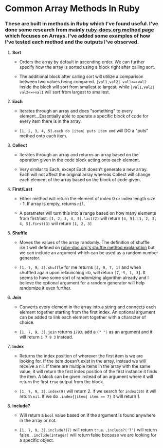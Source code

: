  Common Array Methods In Ruby
 ============================

### These are built in methods in Ruby which I've found useful. I've done some research from mainly [ruby-docs.org method page](https://ruby-doc.org/core-2.4.1/Array.html#method) which focuses on Arrays. I've added some examples of how I've tested each method and the outputs I've observed.

1. **Sort**
   
   + Orders the array by default in ascending order. We can further specify how the array is sorted using a block right after calling sort.

   + The additional block after calling sort will utilize a comparison between two values being compared. `|val1,val2| val1<=>val2` inside the block will sort from smallest to largest, while `|val1,val2| val2<=>val1` will sort from largest to smallest.

2. **Each**

   + Iterates through an array and does "something" to every element...Essentially able to operate a specific block of code for every item there is in the array.

   + `[1, 2, 3, 4, 5].each do |item| puts item end` will DO a "puts" method onto each item.

3. **Collect**
   
   + Iterates through an array and returns an array based on the operation given in the code block acting onto each element.

   + Very similar to Each, except Each doesn't generate a new array. Each will not affect the original array whereas Collect will change each element of the array based on the block of code given.

4. **First/Last**

   + Either method will return the element of index 0 or index length size - 1. If array is empty, returns `nil`.

   + A parameter will turn this into a range based on how many elements from first/last. `[1, 2, 3, 4, 5].last(2)` will return `[4, 5]`. `[1, 2, 3, 4, 5].first(3)` will return `[1, 2, 3]`

5. **Shuffle**

   + Moves the values of the array randomly. The definition of shuffle isn't well defined on [ruby-doc.org's shuffle method explanation](https://ruby-doc.org/core-2.4.1/Array.html#method-i-shuffle) but we can include an argument which can be used as a random number generator.

   + `[1, 7, 9, 3].shuffle` for me returns `[3, 9, 7, 1]` and when shuffled again upon relaunching irb, will return `[7, 9, 1, 3]`. It seems to have some sort of randomizing algorithm already and I believe the optional argument for a random generator will help randomize it even further.

6. **Join**

   + Converts every element in the array into a string and connects each element together starting from the first index. An optional argument can be added to link each element together with a character of choice.

   + `[1, 7, 9, 3].join` returns `1793`. add a `(" ")` as an argument and it will return `1 7 9 3` instead.

7. **Index**

   + Returns the index position of wherever the first item is we are looking for. If the item doesn't exist in the array, instead we will receive a nil. If there are multiple items in the array with the same value, it will return the first index position of the first instance it finds the item. A block can be given instead of an argument where it will return the first `true` output from the block.

   + `[1, 7, 9, 3].index(9)` will return 2. If we search for `index(20)` it will return `nil`. If we do `.index{|item| item == 7}` it will return 1.

8. **Include?**

   + Will return a `bool` value based on if the argument is found anywhere in the array or not.

   + `[1, 7, 9, 3].include?(7)` will return `true`. `.include?('7')` will return false. `.include(Integer)` will return false because we are looking for a specific object.